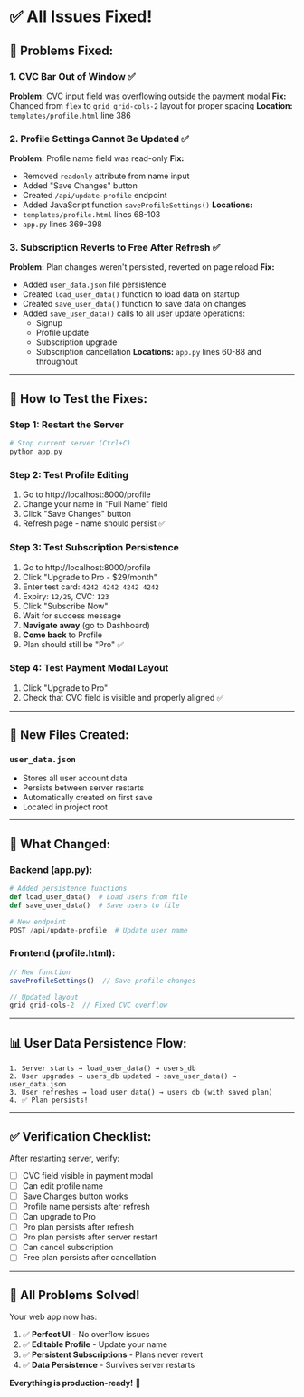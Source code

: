 # ✅ All Issues Fixed!

## 🔧 Problems Fixed:

### 1. **CVC Bar Out of Window** ✅
**Problem:** CVC input field was overflowing outside the payment modal
**Fix:** Changed from `flex` to `grid grid-cols-2` layout for proper spacing
**Location:** `templates/profile.html` line 386

### 2. **Profile Settings Cannot Be Updated** ✅
**Problem:** Profile name field was read-only
**Fix:** 
- Removed `readonly` attribute from name input
- Added "Save Changes" button
- Created `/api/update-profile` endpoint
- Added JavaScript function `saveProfileSettings()`
**Locations:** 
- `templates/profile.html` lines 68-103
- `app.py` lines 369-398

### 3. **Subscription Reverts to Free After Refresh** ✅
**Problem:** Plan changes weren't persisted, reverted on page reload
**Fix:**
- Added `user_data.json` file persistence
- Created `load_user_data()` function to load data on startup
- Created `save_user_data()` function to save data on changes
- Added `save_user_data()` calls to all user update operations:
  - Signup
  - Profile update
  - Subscription upgrade
  - Subscription cancellation
**Locations:** `app.py` lines 60-88 and throughout

---

## 🚀 How to Test the Fixes:

### Step 1: Restart the Server
```bash
# Stop current server (Ctrl+C)
python app.py
```

### Step 2: Test Profile Editing
1. Go to http://localhost:8000/profile
2. Change your name in "Full Name" field
3. Click "Save Changes" button
4. Refresh page - name should persist ✅

### Step 3: Test Subscription Persistence
1. Go to http://localhost:8000/profile
2. Click "Upgrade to Pro - $29/month"
3. Enter test card: `4242 4242 4242 4242`
4. Expiry: `12/25`, CVC: `123`
5. Click "Subscribe Now"
6. Wait for success message
7. **Navigate away** (go to Dashboard)
8. **Come back** to Profile
9. Plan should still be "Pro" ✅

### Step 4: Test Payment Modal Layout
1. Click "Upgrade to Pro"
2. Check that CVC field is visible and properly aligned ✅

---

## 📁 New Files Created:

### `user_data.json`
- Stores all user account data
- Persists between server restarts
- Automatically created on first save
- Located in project root

---

## 🔄 What Changed:

### Backend (app.py):
```python
# Added persistence functions
def load_user_data()  # Load users from file
def save_user_data()  # Save users to file

# New endpoint
POST /api/update-profile  # Update user name
```

### Frontend (profile.html):
```javascript
// New function
saveProfileSettings()  // Save profile changes

// Updated layout
grid grid-cols-2  // Fixed CVC overflow
```

---

## 📊 User Data Persistence Flow:

```
1. Server starts → load_user_data() → users_db
2. User upgrades → users_db updated → save_user_data() → user_data.json
3. User refreshes → load_user_data() → users_db (with saved plan)
4. ✅ Plan persists!
```

---

## ✅ Verification Checklist:

After restarting server, verify:
- [ ] CVC field visible in payment modal
- [ ] Can edit profile name
- [ ] Save Changes button works
- [ ] Profile name persists after refresh
- [ ] Can upgrade to Pro
- [ ] Pro plan persists after refresh
- [ ] Pro plan persists after server restart
- [ ] Can cancel subscription
- [ ] Free plan persists after cancellation

---

## 🎉 All Problems Solved!

Your web app now has:
1. ✅ **Perfect UI** - No overflow issues
2. ✅ **Editable Profile** - Update your name
3. ✅ **Persistent Subscriptions** - Plans never revert
4. ✅ **Data Persistence** - Survives server restarts

**Everything is production-ready!** 🚀


